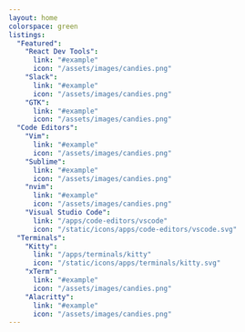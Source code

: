 ```yaml
---
layout: home
colorspace: green
listings:
  "Featured":
    "React Dev Tools":
      link: "#example"
      icon: "/assets/images/candies.png"
    "Slack":
      link: "#example"
      icon: "/assets/images/candies.png"
    "GTK":
      link: "#example"
      icon: "/assets/images/candies.png"
  "Code Editors":
    "Vim":
      link: "#example"
      icon: "/assets/images/candies.png"
    "Sublime":
      link: "#example"
      icon: "/assets/images/candies.png"
    "nvim":
      link: "#example"
      icon: "/assets/images/candies.png"
    "Visual Studio Code":
      link: "/apps/code-editors/vscode"
      icon: "/static/icons/apps/code-editors/vscode.svg"
  "Terminals":
    "Kitty":
      link: "/apps/terminals/kitty"
      icon: "/static/icons/apps/terminals/kitty.svg"
    "xTerm":
      link: "#example"
      icon: "/assets/images/candies.png"
    "Alacritty":
      link: "#example"
      icon: "/assets/images/candies.png"
---
```

